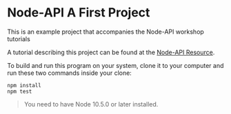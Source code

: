 # Node-API A First Project

This is an example project that accompanies the Node-API workshop tutorials

A tutorial describing this project can be found at the [Node-API Resource](https://napi.inspiredware.com/getting-started/first.html).

To build and run this program on your system, clone it to your computer and run these two commands inside your clone:

```
npm install
npm test
```

> You need to have Node 10.5.0 or later installed. 